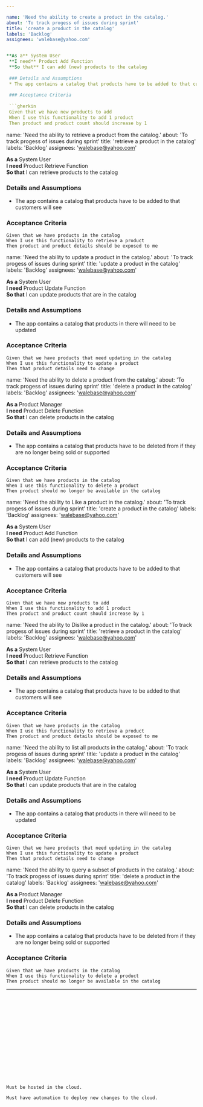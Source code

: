 ```yaml
---

name: 'Need the ability to create a product in the catalog.'
about: 'To track progess of issues during sprint'
title: 'create a product in the catalog'
labels: 'Backlog'
assignees: 'walebase@yahoo.com'


**As a** System User  
 **I need** Product Add Function  
 **So that** I can add (new) products to the catalog  
   
 ### Details and Assumptions
 * The app contains a catalog that products have to be added to that customers will see
   
 ### Acceptance Criteria  
   
 ```gherkin
 Given that we have new products to add
 When I use this functionality to add 1 product
 Then product and product count should increase by 1
 ```


name: 'Need the ability to retrieve a product from the catalog.'
about: 'To track progess of issues during sprint'
title: 'retrieve a product in the catalog'
labels: 'Backlog'
assignees: 'walebase@yahoo.com'


**As a** System User  
 **I need** Product Retrieve Function  
 **So that** I can retrieve products to the catalog  
   
 ### Details and Assumptions
 * The app contains a catalog that products have to be added to that customers will see
   
 ### Acceptance Criteria  
   
 ```gherkin
 Given that we have products in the catalog
 When I use this functionality to retrieve a product
 Then product and product details should be exposed to me
 ```

name: 'Need the ability to update a product in the catalog.'
about: 'To track progess of issues during sprint'
title: 'update a product in the catalog'
labels: 'Backlog'
assignees: 'walebase@yahoo.com'


**As a** System User  
 **I need** Product Update Function  
 **So that** I can update products that are in the catalog  
   
 ### Details and Assumptions
 * The app contains a catalog that products in there will need to be updated
   
 ### Acceptance Criteria  
   
 ```gherkin
 Given that we have products that need updating in the catalog
 When I use this functionality to update a product
 Then that product details need to change
 ```


name: 'Need the ability to delete a product from the catalog.'
about: 'To track progess of issues during sprint'
title: 'delete a product in the catalog'
labels: 'Backlog'
assignees: 'walebase@yahoo.com'


**As a** Product Manager  
 **I need** Product Delete Function  
 **So that** I can delete products in the catalog  
   
 ### Details and Assumptions
 * The app contains a catalog that products have to be deleted from if they are no longer being sold or supported
   
 ### Acceptance Criteria  
   
 ```gherkin
 Given that we have products in the catalog
 When I use this functionality to delete a product
 Then product should no longer be available in the catalog
 ```

name: 'Need the ability to Like a product in the catalog.'
about: 'To track progess of issues during sprint'
title: 'create a product in the catalog'
labels: 'Backlog'
assignees: 'walebase@yahoo.com'


**As a** System User  
 **I need** Product Add Function  
 **So that** I can add (new) products to the catalog  
   
 ### Details and Assumptions
 * The app contains a catalog that products have to be added to that customers will see
   
 ### Acceptance Criteria  
   
 ```gherkin
 Given that we have new products to add
 When I use this functionality to add 1 product
 Then product and product count should increase by 1
 ```


name: 'Need the ability to Dislike a product in the catalog.'
about: 'To track progess of issues during sprint'
title: 'retrieve a product in the catalog'
labels: 'Backlog'
assignees: 'walebase@yahoo.com'


**As a** System User  
 **I need** Product Retrieve Function  
 **So that** I can retrieve products to the catalog  
   
 ### Details and Assumptions
 * The app contains a catalog that products have to be added to that customers will see
   
 ### Acceptance Criteria  
   
 ```gherkin
 Given that we have products in the catalog
 When I use this functionality to retrieve a product
 Then product and product details should be exposed to me
 ```

name: 'Need the ability to list all products in the catalog.'
about: 'To track progess of issues during sprint'
title: 'update a product in the catalog'
labels: 'Backlog'
assignees: 'walebase@yahoo.com'


**As a** System User  
 **I need** Product Update Function  
 **So that** I can update products that are in the catalog  
   
 ### Details and Assumptions
 * The app contains a catalog that products in there will need to be updated
   
 ### Acceptance Criteria  
   
 ```gherkin
 Given that we have products that need updating in the catalog
 When I use this functionality to update a product
 Then that product details need to change
 ```


name: 'Need the ability to query a subset of products in the catalog.'
about: 'To track progess of issues during sprint'
title: 'delete a product in the catalog'
labels: 'Backlog'
assignees: 'walebase@yahoo.com'


**As a** Product Manager  
 **I need** Product Delete Function  
 **So that** I can delete products in the catalog  
   
 ### Details and Assumptions
 * The app contains a catalog that products have to be deleted from if they are no longer being sold or supported
   
 ### Acceptance Criteria  
   
 ```gherkin
 Given that we have products in the catalog
 When I use this functionality to delete a product
 Then product should no longer be available in the catalog
 ```

---
```

















Must be hosted in the cloud.

Must have automation to deploy new changes to the cloud.
